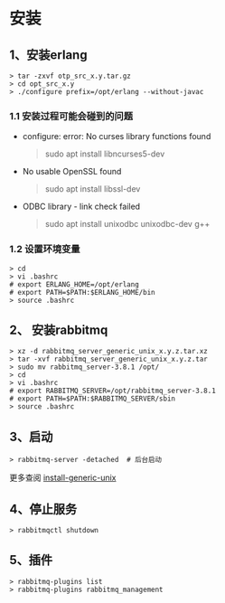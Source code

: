 #  安装

## 1、安装erlang

```shell
> tar -zxvf otp_src_x.y.tar.gz
> cd opt_src_x.y
> ./configure prefix=/opt/erlang --without-javac
```



### 1.1 安装过程可能会碰到的问题

- configure: error: No curses library functions found

  >  sudo apt install libncurses5-dev 

- No usable OpenSSL found

  > sudo apt install libssl-dev

- ODBC library - link check failed

  > sudo apt install unixodbc unixodbc-dev g++

### 1.2 设置环境变量

```shell
> cd
> vi .bashrc
# export ERLANG_HOME=/opt/erlang
# export PATH=$PATH:$ERLANG_HOME/bin
> source .bashrc
```



## 2、 安装rabbitmq

```shell
> xz -d rabbitmq_server_generic_unix_x.y.z.tar.xz
> tar -xvf rabbitmq_server_generic_unix_x.y.z.tar
> sudo mv rabbitmq_server-3.8.1 /opt/
> cd
> vi .bashrc
# export RABBITMQ_SERVER=/opt/rabbitmq_server-3.8.1
# export PATH=$PATH:$RABBITMQ_SERVER/sbin
> source .bashrc
```



## 3、启动

```shell
> rabbitmq-server -detached  # 后台启动
```

更多查阅 <a href=" https://www.rabbitmq.com/install-generic-unix.html">install-generic-unix</a>



## 4、停止服务

```shell
> rabbitmqctl shutdown
```



## 5、插件

```shell
> rabbitmq-plugins list
> rabbitmq-plugins rabbitmq_management
```

